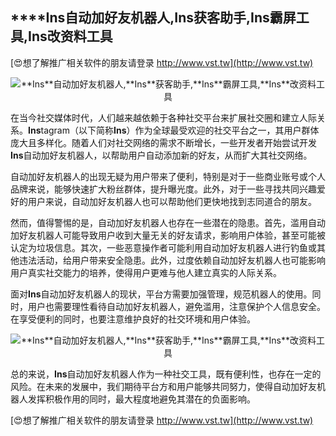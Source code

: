 ## ****Ins**自动加好友机器人,**Ins**获客助手,**Ins**霸屏工具,**Ins**改资料工具**

[😍想了解推广相关软件的朋友请登录 http://www.vst.tw](http://www.vst.tw)

 <center><img src="https://vst.tw/MP4/tuiguang/png/4.png" alt="**Ins**自动加好友机器人,**Ins**获客助手,**Ins**霸屏工具,**Ins**改资料工具"></center>

在当今社交媒体时代，人们越来越依赖于各种社交平台来扩展社交圈和建立人际关系。**Ins**tagram（以下简称**Ins**）作为全球最受欢迎的社交平台之一，其用户群体庞大且多样化。随着人们对社交网络的需求不断增长，一些开发者开始尝试开发**Ins**自动加好友机器人，以帮助用户自动添加新的好友，从而扩大其社交网络。

自动加好友机器人的出现无疑为用户带来了便利，特别是对于一些商业账号或个人品牌来说，能够快速扩大粉丝群体，提升曝光度。此外，对于一些寻找共同兴趣爱好的用户来说，自动加好友机器人也可以帮助他们更快地找到志同道合的朋友。

然而，值得警惕的是，自动加好友机器人也存在一些潜在的隐患。首先，滥用自动加好友机器人可能导致用户收到大量无关的好友请求，影响用户体验，甚至可能被认定为垃圾信息。其次，一些恶意操作者可能利用自动加好友机器人进行钓鱼或其他违法活动，给用户带来安全隐患。此外，过度依赖自动加好友机器人也可能影响用户真实社交能力的培养，使得用户更难与他人建立真实的人际关系。

面对**Ins**自动加好友机器人的现状，平台方需要加强管理，规范机器人的使用。同时，用户也需要理性看待自动加好友机器人，避免滥用，注意保护个人信息安全。在享受便利的同时，也要注意维护良好的社交环境和用户体验。

 <center><img src="https://vst.tw/MP4/tuiguang/png/3.png" alt="**Ins**自动加好友机器人,**Ins**获客助手,**Ins**霸屏工具,**Ins**改资料工具"></center>

总的来说，**Ins**自动加好友机器人作为一种社交工具，既有便利性，也存在一定的风险。在未来的发展中，我们期待平台方和用户能够共同努力，使得自动加好友机器人发挥积极作用的同时，最大程度地避免其潜在的负面影响。

[😍想了解推广相关软件的朋友请登录 http://www.vst.tw](http://www.vst.tw)



